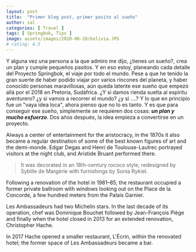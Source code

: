 ```yaml
---
layout: post
title:  "Primer blog post, primer pasito al sueño"
author: sal
categories: [ Travel ]
tags: [ Springbok, Tips ]
image: assets/images/2020-06-28/bolivia.JPG
# rating: 4.5
---
```


Y alguna vez una persona a la que admiro me dijo, ¿tienes un sueño?, crea un plan y cumple pequeños pasitos. Y en eso estoy, planeando cada detalle del Proyecto Springbok, el viaje por todo el mundo. Pese a que he tenido la gran suerte de haber podido viajar por varios rincones del planeta, y haber conocido personas maravillosas, aún queda latente ese sueño que empezó allá por el 2018 en Pretoria, Sudáfrica. ¿Y si damos rienda suelta al espíritu aventurero? ¿y si vamos a recorrer el mundo? ¿y si ....?  Y lo que en principio fue un "vaya idea loca", ahora pienso que no lo es tanto. Y es que para conseguir ese sueño, simplemente se requieren dos cosas: ***un plan y mucho esfuerzo***. Dos años después, la idea empieza a convertirse en un proyecto.

Always a center of entertainment for the aristocracy, in the 1870s it also became a regular destination of some of the best known figures of art and the demi-monde. Edgar Degas and Henri de Toulouse-Lautrec portrayed visitors at the night club, and Aristide Bruant performed there.

> It was decorated in an 18th-century rococo style, redesigned by Sybille de Margérie with furnishings by Sonia Rykiel.

Following a renovation of the hotel in 1981–85, the restaurant occupied a former private ballroom with windows looking out on the Place de la Concorde, a few hundred meters from the Palais Garnier. 

Les Ambassadeurs had two Michelin stars. In the last decade of its operation, chef was Dominique Bouchet  followed by Jean-François Piège and finally when the hotel closed in 2013 for an extended renovation, Christopher Hache.

In 2017 Hache opened a smaller restaurant, L'Écrin, within the renovated hotel; the former space of Les Ambassadeurs became a bar.